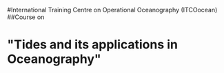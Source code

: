 #International Training Centre on Operational Oceanography (ITCOocean)
##Course on
#      "Tides and its applications in Oceanography"
